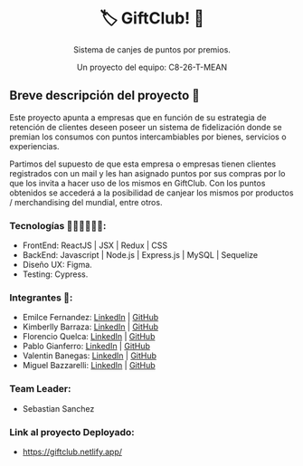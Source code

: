 <h1 align = "center">🏷️ GiftClub! 🎁</h1>
<p align = "center">Sistema de canjes de puntos por premios. </p>
<p align = "center">Un proyecto del equipo:  C8-26-T-MEAN</p>

<h2>Breve descripción del proyecto 📜 </h2>

Este proyecto apunta a empresas que en función de su estrategia de retención de clientes deseen poseer un sistema de fidelización donde se premian los consumos con puntos intercambiables por bienes, servicios o experiencias.

Partimos del supuesto de que esta empresa  o empresas tienen clientes registrados con un mail y les han asignado puntos por sus compras por lo que los invita a hacer uso de los mismos en GiftClub.
Con los puntos obtenidos se accederá a la posibilidad de canjear los mismos por productos / merchandising del mundial, entre otros.

### Tecnologías 👩🏻‍💻👨🏽‍💻:
* FrontEnd: ReactJS | JSX | Redux | CSS 
* BackEnd: Javascript | Node.js | Express.js | MySQL | Sequelize 
* Diseño UX: Figma.
* Testing: Cypress.

### Integrantes 🚀: 
* Emilce Fernandez: [LinkedIn](https://www.linkedin.com/in/emilcefernandez) | [GitHub](https://github.com/EmilceF)
* Kimberlly Barraza: [LinkedIn](https://pe.linkedin.com/in/kimberllynbarrazat/es) | [GitHub](https://github.com/KNBT)
* Florencio Quelca: [LinkedIn](https://www.linkedin.com/in/florencio-quelca-mamani-8741ba84/) | [GitHub](https://github.com/FlorencioQuelca)
* Pablo Gianferro: [LinkedIn](https://www.linkedin.com/in/pablo-gianferro/) | [GitHub](https://github.com/pgianferro)
* Valentin Banegas: [LinkedIn](https://www.linkedin.com/in/valentin-banegas-27415b218/) | [GitHub](https://github.com/ValenUNPL)
* Miguel Bazzarelli: [LinkedIn](http://linkedin.com/in/miguel-ernesto-bazzarelli-8b5029247) | [GitHub](https://github.com/Migbazz)

### Team Leader:
* Sebastian Sanchez 

### Link al proyecto Deployado:
* https://giftclub.netlify.app/

